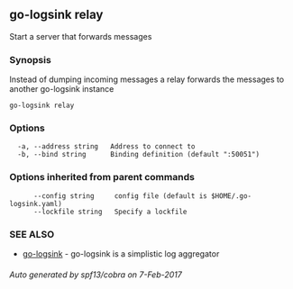 ## go-logsink relay

Start a server that forwards messages

### Synopsis


Instead of dumping incoming messages a relay forwards
the messages to another go-logsink instance

```
go-logsink relay
```

### Options

```
  -a, --address string   Address to connect to
  -b, --bind string      Binding definition (default ":50051")
```

### Options inherited from parent commands

```
      --config string     config file (default is $HOME/.go-logsink.yaml)
      --lockfile string   Specify a lockfile
```

### SEE ALSO
* [go-logsink](go-logsink.md)	 - go-logsink is a simplistic log aggregator

###### Auto generated by spf13/cobra on 7-Feb-2017

